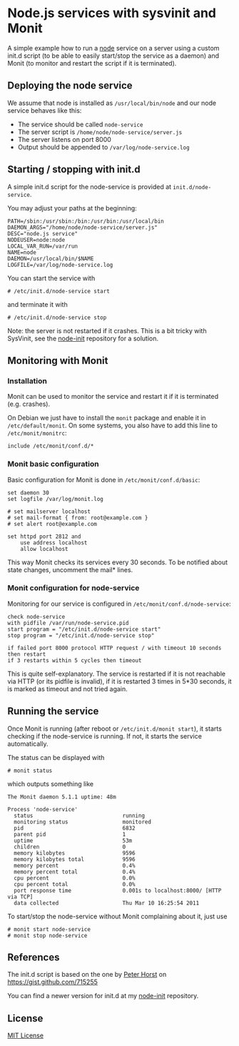 # Node.js services with sysvinit and Monit

A simple example how to run a [node](http://nodejs.org) service on a server using a custom init.d script (to be able to easily start/stop the service as a daemon) and Monit (to monitor and restart the script if it is terminated).


## Deploying the node service

We assume that node is installed as `/usr/local/bin/node` and our node service behaves like this:

- The service should be called `node-service`
- The server script is `/home/node/node-service/server.js`
- The server listens on port 8000
- Output should be appended to `/var/log/node-service.log`


## Starting / stopping with init.d

A simple init.d script for the node-service is provided at `init.d/node-service`.

You may adjust your paths at the beginning:

    PATH=/sbin:/usr/sbin:/bin:/usr/bin:/usr/local/bin
    DAEMON_ARGS="/home/node/node-service/server.js" 
    DESC="node.js service"
    NODEUSER=node:node
    LOCAL_VAR_RUN=/var/run
    NAME=node
    DAEMON=/usr/local/bin/$NAME
    LOGFILE=/var/log/node-service.log

You can start the service with

    # /etc/init.d/node-service start

and terminate it with

    # /etc/init.d/node-service stop

Note: the server is not restarted if it crashes. This is a bit tricky with SysVinit, see the [node-init](https://github.com/nicokaiser/node-init) repository for a solution.


## Monitoring with Monit

### Installation

Monit can be used to monitor the service and restart it if it is terminated (e.g. crashes).

On Debian we just have to install the `monit` package and enable it in `/etc/default/monit`. On some systems, you also have to add this line to `/etc/monit/monitrc`:

    include /etc/monit/conf.d/*

### Monit basic configuration

Basic configuration for Monit is done in `/etc/monit/conf.d/basic`:

    set daemon 30
    set logfile /var/log/monit.log

    # set mailserver localhost
    # set mail-format { from: root@example.com }
    # set alert root@example.com

    set httpd port 2812 and
	    use address localhost
	    allow localhost

This way Monit checks its services every 30 seconds. To be notified about state changes, uncomment the mail* lines.


### Monit configuration for node-service

Monitoring for our service is configured in `/etc/monit/conf.d/node-service`:

    check node-service
    with pidfile /var/run/node-service.pid
    start program = "/etc/init.d/node-service start"
    stop program = "/etc/init.d/node-service stop"
    
    if failed port 8000 protocol HTTP request / with timeout 10 seconds then restart
    if 3 restarts within 5 cycles then timeout

This is quite self-explanatory. The service is restarted if it is not reachable via HTTP (or its pidfile is invalid), if it is restarted 3 times in 5*30 seconds, it is marked as timeout and not tried again.


## Running the service

Once Monit is running (after reboot or `/etc/init.d/monit start`), it starts checking if the node-service is running. If not, it starts the service automatically. 

The status can be displayed with

    # monit status

which outputs something like

    The Monit daemon 5.1.1 uptime: 48m
    
    Process 'node-service'
      status                            running
      monitoring status                 monitored
      pid                               6832
      parent pid                        1
      uptime                            53m 
      children                          0
      memory kilobytes                  9596
      memory kilobytes total            9596
      memory percent                    0.4%
      memory percent total              0.4%
      cpu percent                       0.0%
      cpu percent total                 0.0%
      port response time                0.001s to localhost:8000/ [HTTP via TCP]
      data collected                    Thu Mar 10 16:25:54 2011

To start/stop the node-service without Monit complaining about it, just use

    # monit start node-service
    # monit stop node-service


## References

The init.d script is based on the one by [Peter Horst](http://www.oghme.com/) on https://gist.github.com/715255

You can find a newer version for init.d at my [node-init](https://github.com/nicokaiser/node-init) repository.


## License

[MIT License](LICENSE.md)
